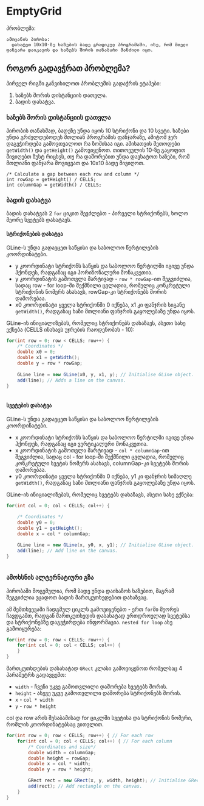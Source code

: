 # EmptyGrid

პრობლემა:
```
ამოცანის პირობა:
  დახატეთ 10x10-ზე ხაზების ბადე გრაფიკულ პროგრამაში, ისე, რომ მთელი ფანჯარა დაიკავოს და ხაზებს შორის თანაბარი მანძილი იყო. 
```

## როგორ გადავჭრათ პრობლემა?
პირველ რიგში განვიხილოთ პრობლემის გადაჭრის ეტაპები:
1. ხაზებს შორის დისტანციის დათვლა.
2. ბადის დახატვა.


### ხაზებს შორის დისტანციის დათვლა
პირობის თანახმად, ბადეზე უნდა იყოს 10 სტრიქონი და 10 სვეტი. 
ხაზები უნდა გრძელდებოდეს მთლიან პროგრამის ფანჯარაზე, ამიტომ ჯერ დაგვჭირდება გამოვთვალოთ რა ზომისაა იგი.
ამისათვის მეთოდები `getWidth()` და `getHeight()` გამოვიყენოთ. თითოეულის 10-ზე გაყოფით მივიღებთ ზუსტ რიცხვს, თუ რა დაშორებით უნდა დავხატოთ
ხაზები, რომ მთლიანი ფანჯარა მოვიცვათ და 10x10 ბადე მივიღოთ.

```		
/* Calculate a gap between each row and column */ 
int rowGap = getHeight() / CELLS; 
int columnGap = getWidth() / CELLS;
```

### ბადის დახატვა
ბადის დახატვას 2 `for` ციკით შევძლებთ - პირველი სტრიქონებს, ხოლო მეორე სვეტებს დახატავს.

#### სტრიქონების დახატვა
GLine-ს უნდა გადავცეთ  საწყისი და საბოლოო წერტილების კოორდინატები.
- y კოორდინატი სტრიქონს საწყის და საბოლოო წერტილში  იგივე უნდა ჰქონდეს, რადგანაც იგი ჰორიზონალური მონაკვეთია.
- y კოორდინატის გამოთვლა მარტივად - `row * rowGap`-ით შეგვიძლია, სადაც row - for loop-ში შექმნილი ცვლადია, რომელიც კონკრეტული სტრიქონის ნომერს ასახავს, rowGap-კი სტრიქონებს შორის დაშორებაა.
- x0 კოორდინატი ყველა სტრიქონში 0 იქნება, x1 კი ფანჯრის სიგანე `getWidth()`, რადგანაც ხაზი  მთლიანი ფანჯრის გაყოლებაზე უნდა იყოს.

GLine-ის ინიციალიზებას, რომელიც სტრიქონებს დახაზავს, ასეთი სახე ექნება (CELLS ინახავს  უჯრების რაოდენობას  - 10):

```java
for(int row = 0; row < CELLS; row++) { 			
 	/* Coordinates */ 
 	double x0 = 0;
 	double x1 = getWidth();
 	double y = row * rowGap;
 		
 	GLine line = new GLine(x0, y, x1, y); // Initialise GLine object.
 	add(line); // Adds a line on the canvas.
}
 		
```

#### სვეტების დახატვა
GLine-ს უნდა გადავცეთ  საწყისი და საბოლოო წერტილების კოორდინატები.
- x კოორდინატი სტრიქონს საწყის და საბოლოო წერტილში  იგივე უნდა ჰქონდეს, რადგანაც იგი ვერტიკალური  მონაკვეთია.
- x კოორდინატის გამოთვლა მარტივად - `col * columnGap`-ით შეგვიძლია, სადაც col - for loop-ში შექმნილი ცვლადია, რომელიც კონკრეტული სვეტის  ნომერს ასახავს, columnGap-კი სვეტებს შორის დაშორებაა.
- y0 კოორდინატი ყველა სტრიქონში 0 იქნება, y1 კი ფანჯრის სიმაღლე `getWidth()`, რადგანაც ხაზი  მთლიანი ფანჯრის გაყოლებაზე უნდა იყოს.

GLine-ის ინიციალიზებას, რომელიც სვეტებს  დახაზავს, ასეთი სახე ექნება:

```java
for(int col = 0; col < CELLS; col++) {
 			
 	/* Coordinates */
 	double y0 = 0;
 	double y1 = getHeight();
 	double x = col * columnGap;

 	GLine line = new GLine(x, y0, x, y1); // Initialise GLine object.
 	add(line); // Add line on the canvas.
}
 		
```


### ამოხსნის ალტერნატიური გზა
პირობაში მოცემულია, რომ ბადე უნდა დაიხაზოს ხაზებით, მაგრამ შეგვიძლია ვცადოთ ბადის მართკუთხედებით დახაზვაც.

ამ შემთხვევაში ჩადგმულ ციკლს გამოვიყენებთ - ერთ `for`ში მეორეს ჩავდგამთ, რადგან მართკუთხედის დასახატად ერთდროულად სვეტებსა და სტრიქონებზე  დაგვჭირდება  ინფორმაცია.
`nested for loop` ასე გამოიყურება:

```java
for(int row = 0; row < CELLS; row++) {
 	for(int col = 0; col < CELLS; col++) {
 	}
}
```

მართკუთხდების დასახატად `GRect` კლასი გამოვიყენოთ რომელსაც 4 პარამეტრს გადავცემთ:
- `width` - ჩვენი უკვე გამოთვლილი დაშორება სვეტებს შორის.
- `height` - ასევე უკვე გამოთვლილი დაშორება სტრიქონებს შორის.
- `x` - `col * width`
- `y` - `row * height`

col და row არის შესაბამისად for ციკლში სვეტისა და სტრიქონის ნომერი, რომლის კოორდინატებსაც ვითვლით.


```java
for(int row = 0; row < CELLS; row++) { // For each row
    for(int col = 0; col < CELLS; col++) { // For each column	
 		/* Coordinates and size*/ 
 		double width = columnGap;
 		double height = rowGap;
		double x = col * width;
		double y = row * height;

 		GRect rect = new GRect(x, y, width, height); // Initialise GRect object.
 		add(rect); // Add rectangle on the canvas.
	}
}
```